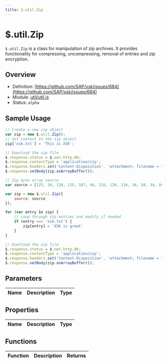 ```yaml
---
title: $.util.Zip
---
```


$.util.Zip
===

`$.util.Zip` is a class for manipulation of zip archives. It provides functionality for compressing, uncompressing, removal of entries and zip encryption.


## Overview

- Definition: [https://github.com/SAP/xsk/issues/684](https://github.com/SAP/xsk/issues/684)
- Module: [util/util.js](https://github.com/SAP/xsk/blob/main/modules/api/api-xsjs/src/main/resources/META-INF/dirigible/xsk/util/util.js)
- Status: `alpha`


## Sample Usage

```javascript
// Create a new zip object
var zip = new $.util.Zip();
// Set content to the zip object
zip['xsk.txt'] = 'This is XSK';

// Download the zip file
$.response.status = $.net.http.OK;
$.response.contentType = 'application/zip';
$.response.headers.set('Content-Disposition', 'attachment; filename = test.zip');
$.response.setBody(zip.asArrayBuffer());
```
```javascript
// Zip byte array source
var source = [123, 34, 120, 115, 107, 46, 116, 120, 116, 34, 58, 34, 84, 104, 105, 115, 32, 105, 115, 32, 88, 83, 75, 34, 125];

var zip = new $.util.Zip({
    source: source
});

for (var entry in zip) {
    // Loop through zip entries and modify if needed
    if (entry === 'xsk.txt') {
        zip[entry] = 'XSK is great'
    }
}

// Download the zip file
$.response.status = $.net.http.OK;
$.response.contentType = 'application/zip';
$.response.headers.set('Content-Disposition', 'attachment; filename = test.zip');
$.response.setBody(zip.asArrayBuffer());
```

## Parameters

Name              | Description                                             | Type
----------------- | ------------------------------------------------------- | -----------------

## Properties

Name              | Description                                             | Type
----------------- | ------------------------------------------------------- | -----------------

## Functions

Function               | Description                                                     | Returns
---------------------- | --------------------------------------------------------------- | --------
